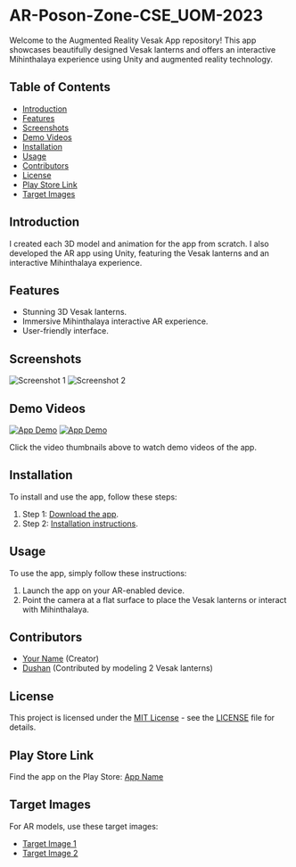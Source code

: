  # AR-Poson-Zone-CSE_UOM-2023

Welcome to the Augmented Reality Vesak App repository! This app showcases beautifully designed Vesak lanterns and offers an interactive Mihinthalaya experience using Unity and augmented reality technology.

## Table of Contents
- [Introduction](#introduction)
- [Features](#features)
- [Screenshots](#screenshots)
- [Demo Videos](#demo-videos)
- [Installation](#installation)
- [Usage](#usage)
- [Contributors](#contributors)
- [License](#license)
- [Play Store Link](#play-store-link)
- [Target Images](#target-images)

## Introduction

I created each 3D model and animation for the app from scratch. I also developed the AR app using Unity, featuring the Vesak lanterns and an interactive Mihinthalaya experience.

## Features

- Stunning 3D Vesak lanterns.
- Immersive Mihinthalaya interactive AR experience.
- User-friendly interface.

## Screenshots

![Screenshot 1](https://example.com/screenshot1.png)
![Screenshot 2](https://example.com/screenshot2.png)

## Demo Videos

[![App Demo](https://example.com/demo_thumbnail.png)](https://example.com/demo1.mp4) [![App Demo](https://example.com/demo_thumbnail.png)](https://example.com/demo2.mp4)

Click the video thumbnails above to watch demo videos of the app.

## Installation

To install and use the app, follow these steps:

1. Step 1: [Download the app](https://example.com/app-download-link).
2. Step 2: [Installation instructions](https://example.com/installation-instructions).

## Usage

To use the app, simply follow these instructions:

1. Launch the app on your AR-enabled device.
2. Point the camera at a flat surface to place the Vesak lanterns or interact with Mihinthalaya.

## Contributors

- [Your Name](https://github.com/yourusername) (Creator)
- [Dushan](https://github.com/dushanusername) (Contributed by modeling 2 Vesak lanterns)

## License

This project is licensed under the [MIT License](LICENSE) - see the [LICENSE](LICENSE) file for details.

## Play Store Link

Find the app on the Play Store: [App Name](https://play.google.com/store/apps/details?id=com.yourapp.package)

## Target Images

For AR models, use these target images:

- [Target Image 1](https://example.com/target-image1.png)
- [Target Image 2](https://example.com/target-image2.png)
